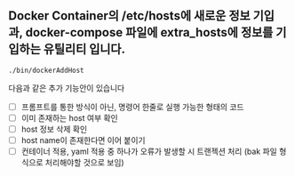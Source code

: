 ## Docker Container의 /etc/hosts에 새로운 정보 기입과, docker-compose 파일에 extra_hosts에 정보를 기입하는 유틸리티 입니다.  

`./bin/dockerAddHost`

다음과 같은 추가 기능안이 있습니다 
- [ ] 프롬프트를 통한 방식이 아닌, 명령어 한줄로 실행 가능한 형태의 코드
- [ ] 이미 존재하는 host 여부 확인
- [ ] host 정보 삭제 확인
- [ ] host name이 존재한다면 이어 붙이기
- [ ] 컨테이너 적용, yaml 적용 중 하나가 오류가 발생할 시 트랜젝션 처리 (bak 파일 형식으로 처리해야할 것으로 보임)